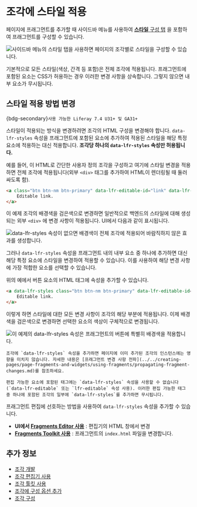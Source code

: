 # 조각에 스타일 적용

페이지에 프래그먼트를 추가할 때 사이드바 메뉴를 사용하여 [**스타일** 구성 탭](../../creating-pages/page-fragments-and-widgets/using-fragments/configuring-fragments.md#styles) 을 포함하여 프래그먼트를 구성할 수 있습니다.

![사이드바 메뉴의 스타일 탭을 사용하면 페이지의 조각별로 스타일을 구성할 수 있습니다.](./applying-styles-to-fragments/images/01.png)

기본적으로 모든 스타일(색상, 간격 등 포함)은 전체 조각에 적용됩니다. 프래그먼트에 포함된 요소는 CSS가 허용하는 경우 이러한 변경 사항을 상속합니다. 그렇지 않으면 내부 요소가 무시됩니다.

## 스타일 적용 방법 변경

{bdg-secondary}`사용 가능한 Liferay 7.4 U31+ 및 GA31+`

스타일이 적용되는 방식을 변경하려면 조각의 HTML 구성을 변경해야 합니다. `data-lfr-styles` 속성을 프래그먼트에 포함된 요소에 추가하여 적용된 스타일을 해당 특정 요소에 적용하는 대신 적용합니다. **조각당 하나의 `data-lfr-styles` 속성만 허용됩니다.**

예를 들어, 이 HTML로 간단한 사용자 정의 조각을 구성하고 여기에 스타일 변경을 적용하면 전체 조각에 적용됩니다(외부 `<div>` 태그를 추가하여 HTML이 렌더링될 때 둘러싸도록 함).

```html
<a class="btn btn-nm btn-primary" data-lfr-editable-id="link" data-lfr-editable-type="link">
    Editable link.
</a>
```

이 예제 조각의 배경색을 검은색으로 변경하면 일반적으로 백엔드의 스타일에 대해 생성되는 외부 `<div>` 에 변경 사항이 적용됩니다. UI에서 다음과 같이 표시됩니다.

![data-lfr-styles 속성이 없으면 배경색이 전체 조각에 적용되어 바람직하지 않은 효과를 생성합니다.](./applying-styles-to-fragments/images/02.png)

그러나 `data-lfr-styles` 속성을 프래그먼트 내의 내부 요소 중 하나에 추가하면 대신 해당 특정 요소에 스타일을 변경하여 적용할 수 있습니다. 이를 사용하여 해당 변경 사항에 가장 적합한 요소를 선택할 수 있습니다.

위의 예에서 버튼 요소의 HTML 태그에 속성을 추가할 수 있습니다.

```html
<a data-lfr-styles class="btn btn-nm btn-primary" data-lfr-editable-id="link" data-lfr-editable-type="link">
    Editable link.
</a>
```

이렇게 하면 스타일에 대한 모든 변경 사항이 조각의 해당 부분에 적용됩니다. 이제 배경색을 검은색으로 변경하면 선택한 요소의 색상이 구체적으로 변경됩니다.

![이 예제의 data-lfr-styles 속성은 프래그먼트의 버튼에 특별히 배경색을 적용합니다.](./applying-styles-to-fragments/images/03.png)

```{note}
조각에 `data-lfr-styles` 속성을 추가하면 페이지에 이미 추가된 조각의 인스턴스에는 영향을 미치지 않습니다. 자세한 내용은 [프래그먼트 변경 사항 전파](../../creating-pages/page-fragments-and-widgets/using-fragments/propagating-fragment-changes.md)를 참조하세요.
```

```{warning}
편집 가능한 요소에 포함된 태그에는 `data-lfr-styles` 속성을 사용할 수 없습니다(`data-lfr-editable` 또는 `lfr-editable` 속성 사용). 이러한 편집 가능한 태그 중 하나에 포함된 조각의 일부에 `data-lfr-styles`를 추가하면 무시됩니다.
```

프래그먼트 편집에 선호하는 방법을 사용하여 `data-lfr-styles` 속성을 추가할 수 있습니다.

* **UI에서 [Fragments Editor 사용](./using-the-fragments-editor.md)** : 편집기의 HTML 창에서 변경
* **[Fragments Toolkit 사용](./using-the-fragments-toolkit.md)** : 프래그먼트의 `index.html` 파일을 변경합니다.

## 추가 정보

* [조각 개발](./developing-fragments-intro.md)
* [조각 편집기 사용](./using-the-fragments-editor.md)
* [조각 툴킷 사용](./using-the-fragments-toolkit.md)
* [조각에 구성 옵션 추가](./adding-configuration-options-to-fragments.md)
* [조각 구성](../../creating-pages/page-fragments-and-widgets/using-fragments/configuring-fragments.md)
